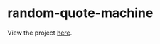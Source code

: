 # random-quote-machine
View the project <a href="https://68797265.github.io/random-quote-machine/">here</a>.

